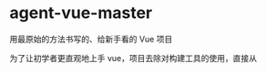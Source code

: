 # agent-vue-master


用最原始的方法书写的、给新手看的 Vue 项目


为了让初学者更直观地上手 vue，项目去除对构建工具的使用，直接从 <script> 标签引入 vue.min.js ，就好像我们当初使用 jQuery 的方式一样：

`<script type="text/javascript" src="./js/vue.min.js"></script> `

引入axios.min.js获取接口数据信息

高仿滴滴打车活动界面

当输入15000000000手机号时，状态是领取优惠，输入其他任何号码则显示领光了，哈哈